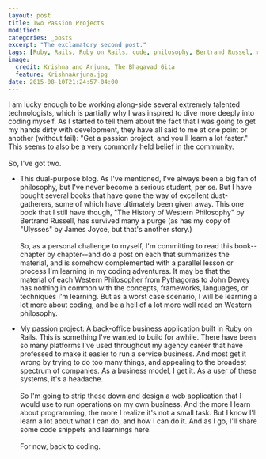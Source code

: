 ```yaml
---
layout: post
title: Two Passion Projects
modified:
categories: _posts
excerpt: "The exclamatory second post."
tags: [Ruby, Rails, Ruby on Rails, code, philosophy, Bertrand Russel, reading, learning]
image:
  credit: Krishna and Arjuna, The Bhagavad Gita
  feature: KrishnaArjuna.jpg
date: 2015-08-10T21:24:57-04:00
---
```

I am lucky enough to be working along-side several extremely talented technologists, which is partially why I was inspired to dive more deeply into coding myself. As I started to tell them about the fact that I was going to get my hands dirty with development, they have all said to me at one point or another (without fail): "Get a passion project, and you'll learn a lot faster." This seems to also be a very commonly held belief in the community.
<br /><br />
So, I've got two.

* This dual-purpose blog. As I've mentioned, I've always been a big fan of philosophy, but I've never become a serious student, per se. But I have bought several books that have gone the way of excellent dust-gatherers, some of which have ultimately been given away. This one book that I still have though, "The History of Western Philosophy" by Bertrand Russell, has survived many a purge (as has my copy of "Ulysses" by James Joyce, but that's another story.)
<br /><br />
So, as a personal challenge to myself, I'm committing to read this book--chapter by chapter--and do a post on each that summarizes the material, and is somehow complemented with a parallel lesson or process I'm learning in my coding adventures. It may be that the material of each Western Philosopher from Pythagoras to John Dewey has nothing in common with the concepts, frameworks, languages, or techniques I'm learning. But as a worst case scenario, I will be learning a lot more about coding, and be a hell of a lot more well read on Western philosophy.

* My passion project: A back-office business application built in Ruby on Rails. This is something I've wanted to build for awhile. There have been so many platforms I've used throughout my agency career that have professed to make it easier to run a service business. And most get it wrong by trying to do too many things, and appealing to the broadest spectrum of companies. As a business model, I get it. As a user of these systems, it's a headache.
<br /><br />
So I'm going to strip these down and design a web application that I would use to run operations on my own business. And the more I learn about programming, the more I realize it's not a small task. But I know I'll learn a lot about what I can do, and how I can do it. And as I go, I'll share some code snippets and learnings here.
<br /><br />
For now, back to coding.
